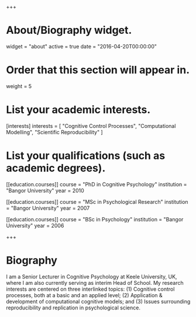 +++
# About/Biography widget.
widget = "about"
active = true
date = "2016-04-20T00:00:00"

# Order that this section will appear in.
weight = 5

# List your academic interests.
[interests]
  interests = [
    "Cognitive Control Processes",
    "Computational Modelling",
    "Scientific Reproducibility"
  ]

# List your qualifications (such as academic degrees).
[[education.courses]]
  course = "PhD in Cognitive Psychology"
  institution = "Bangor University"
  year = 2010

[[education.courses]]
  course = "MSc in Psychological Research"
  institution = "Bangor University"
  year = 2007

[[education.courses]]
  course = "BSc in Psychology"
  institution = "Bangor University"
  year = 2006
 
+++

# Biography

I am a Senior Lecturer in Cognitive Psychology at Keele University, UK, where I am also currently serving as interim Head of School. My research interests are centered on three interlinked topics: (1) Cognitive control processes, both at a basic and an applied level; (2) Application & development of computational cognitive models; and (3) Issues surrounding reproducibility and replication in psychological science.
